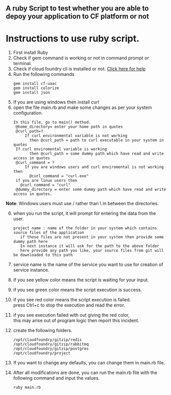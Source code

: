 ## A ruby Script to test whether you are able to depoy your application to CF platform or not


# Instructions to use ruby script.
1) First install Ruby
2) Check if gem command is working or not in command prompt or terminal.
3) Check if cloud foundry cli is installed or not.
     [Click here for help](https://github.com/cloudfoundry/cli)
3) Run the following commands
    ```
    gem install cf-uaac
    gem install colorize
    gem install json
    ```
4) If you are using windows then install curl
5) open the file main.rb and make some changes as per your system configuration.</br>
   ```
   In this file, go to main() method.
    @home_directory= enter your home path in quotes
    @curl_path=?
    	If curl environmental variable is not working
          then @curl_path = path to curl executable in your system in quotes
   	If curl enviromental variable is working
          then @curl_path = some dummy path which have read and write access in quotes
    @curl_command = ?
        If you are windows users and curl enviromental is not working then
          @curl_command = "curl.exe"
	if you are linux users then
	  @curl_command = "curl"
    @dummy_directory = enter some dummy path which have read and write access in quotes.
   ```
**Note**: Windows users  must use / rather than \ in between the directories.</br>

6) when you run the script, it will prompt for entering the data from the user.
   ```
   project name : name of the folder in your system which contains source files of the application
      if those files are not present in your system then provide some dummy path here
      In next instance it will ask for the path to the above folder
      here provide any path you like, your source files from git will be downloaded to this path
   ```
7) service name is the name of the service you want to use for creation of service instance.

8) if you see yellow color means the script is waiting for your input.

9) if you see green color means the script execution is success.

10) if you see red color means the script execution is failed.</br>
    press Ctrl+c to stop the execution and read the error.</br>
11) if you see execution failed with out giving the red color,</br>
    this may arise out of program logic then report this incident.</br>
12) create the following folders.
    ```
    /opt/cloudfoundry/gitzip/redis
    /opt/cloudfoundry/gitzip/rabbitmq
    /opt/cloudfoundry/gitzip/postgres
    /opt/cloudfoundry/project
    ```
13) If you want to change any defaults, you can change them in main.rb file.
14) After all modifications are done, you can run the main.rb file with the following command and input the values.
    ```
    ruby main.rb
    ```

